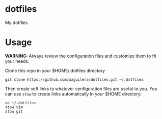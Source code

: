 # dotfiles

My dotfiles

# Usage

**WARNING:** Always review the configuration files and customize them to fit your needs.

Clone this repo in your $HOME/.dotfiles directory

    git clone https://github.com/aaguilera/dotfiles.git ~/.dotfiles

Then create soft links to whatever configuration files are useful to you.
You can use `stow` to create links automatically in your $HOME directory:

    cd ~/.dotfiles
    stow vim
    stow git

